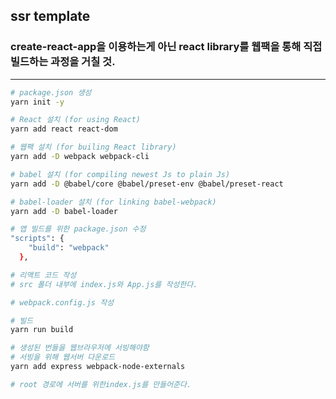 ## ssr template
### create-react-app을 이용하는게 아닌 react library를 웹팩을 통해 직접 빌드하는 과정을 거칠 것.
--------------------------------------------------------------------------------------------------


```bash
# package.json 생성
yarn init -y

# React 설치 (for using React)
yarn add react react-dom

# 웹팩 설치 (for builing React library)
yarn add -D webpack webpack-cli

# babel 설치 (for compiling newest Js to plain Js)
yarn add -D @babel/core @babel/preset-env @babel/preset-react

# babel-loader 설치 (for linking babel-webpack)
yarn add -D babel-loader

# 앱 빌드를 위한 package.json 수정
"scripts": {
    "build": "webpack"
  },

# 리액트 코드 작성
# src 폴더 내부에 index.js와 App.js를 작성한다.

# webpack.config.js 작성

# 빌드
yarn run build

# 생성된 번들을 웹브라우저에 서빙해야함
# 서빙을 위해 웹서버 다운로드
yarn add express webpack-node-externals

# root 경로에 서버를 위한index.js를 만들어준다.
```
